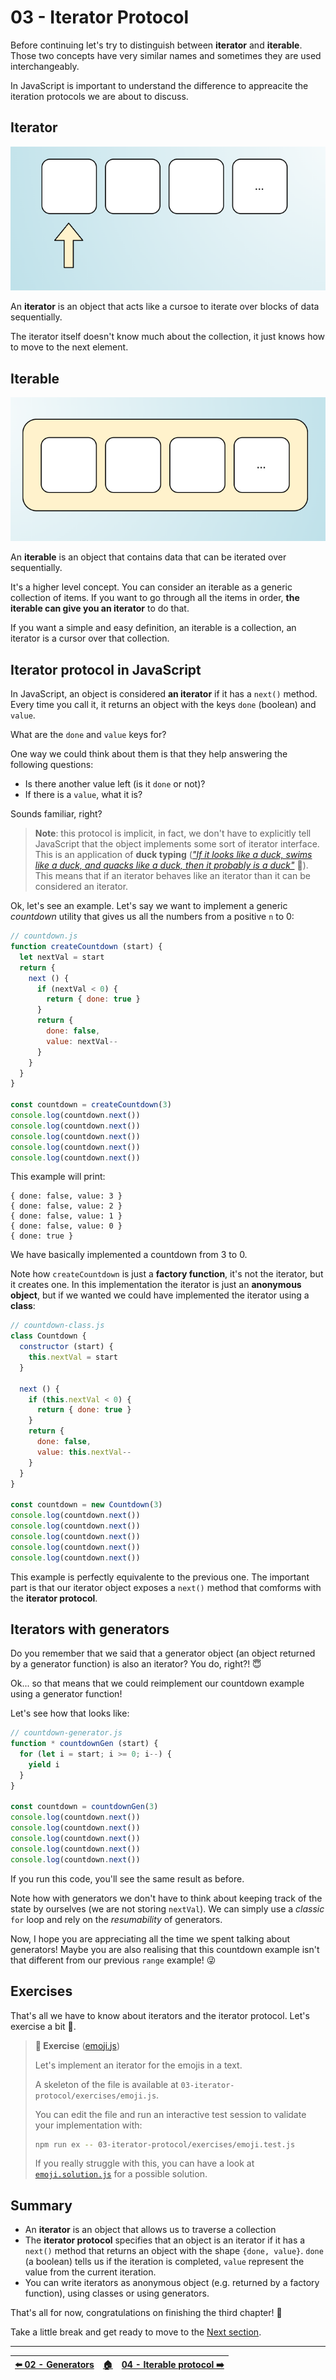 # 03 - Iterator Protocol

Before continuing let's try to distinguish between **iterator** and **iterable**. Those two concepts have very similar names and sometimes they are used interchangeably.

In JavaScript is important to understand the difference to appreacite the iteration protocols we are about to discuss.

## Iterator

![Iterator](./images/iterator.png)

An **iterator** is an object that acts like a cursoe to iterate over blocks of data sequentially.

The iterator itself doesn't know much about the collection, it just knows how to move to the next element.


## Iterable

![Iterable](./images/iterable.png)

An **iterable** is an object that contains data that can be iterated over sequentially.

It's a higher level concept. You can consider an iterable as a generic collection of items. If you want to go through all the items in order, **the iterable can give you an iterator** to do that.

If you want a simple and easy definition, an iterable is a collection, an iterator is a cursor over that collection.


## Iterator protocol in JavaScript

In JavaScript, an object is considered **an iterator** if it has a `next()` method. Every time you call it, it returns an object with the keys `done` (boolean) and `value`.

What are the `done` and `value` keys for?

One way we could think about them is that they help answering the following questions:

  - Is there another value left (is it `done` or not)?
  - If there is a `value`, what it is?

Sounds familiar, right?

> **Note**: this protocol is implicit, in fact, we don't have to explicitly tell JavaScript that the object implements some sort of iterator interface. This is an application of **duck typing** ([_"If it looks like a duck, swims like a duck, and quacks like a duck, then it probably is a duck"_](https://en.wikipedia.org/wiki/Duck_test) 🦆). This means that if an iterator behaves like an iterator than it can be considered an iterator.

Ok, let's see an example. Let's say we want to implement a generic _countdown_ utility that gives us all the numbers from a positive `n` to 0:

```js
// countdown.js
function createCountdown (start) {
  let nextVal = start
  return {
    next () {
      if (nextVal < 0) {
        return { done: true }
      }
      return {
        done: false,
        value: nextVal--
      }
    }
  }
}

const countdown = createCountdown(3)
console.log(countdown.next())
console.log(countdown.next())
console.log(countdown.next())
console.log(countdown.next())
console.log(countdown.next())
```

This example will print:

```plain
{ done: false, value: 3 }
{ done: false, value: 2 }
{ done: false, value: 1 }
{ done: false, value: 0 }
{ done: true }
```

We have basically implemented a countdown from 3 to 0.

Note how `createCountdown` is just a **factory function**, it's not the iterator, but it creates one. In this implementation the iterator is just an **anonymous object**, but if we wanted we could have implemented the iterator using a **class**:

```js
// countdown-class.js
class Countdown {
  constructor (start) {
    this.nextVal = start
  }

  next () {
    if (this.nextVal < 0) {
      return { done: true }
    }
    return {
      done: false,
      value: this.nextVal--
    }
  }
}

const countdown = new Countdown(3)
console.log(countdown.next())
console.log(countdown.next())
console.log(countdown.next())
console.log(countdown.next())
console.log(countdown.next())
```

This example is perfectly equivalente to the previous one. The important part is that our iterator object exposes a `next()` method that comforms with the **iterator protocol**.


## Iterators with generators

Do you remember that we said that a generator object (an object returned by a generator function) is also an iterator? You do, right?! 😇

Ok... so that means that we could reimplement our countdown example using a generator function!

Let's see how that looks like:

```js
// countdown-generator.js
function * countdownGen (start) {
  for (let i = start; i >= 0; i--) {
    yield i
  }
}

const countdown = countdownGen(3)
console.log(countdown.next())
console.log(countdown.next())
console.log(countdown.next())
console.log(countdown.next())
console.log(countdown.next())
```

If you run this code, you'll see the same result as before.

Note how with generators we don't have to think about keeping track of the state by ourselves (we are not storing `nextVal`). We can simply use a _classic_ `for` loop and rely on the _resumability_ of generators.

Now, I hope you are appreciating all the time we spent talking about generators! Maybe you are also realising that this countdown example isn't that different from our previous `range` example! 😜


## Exercises

That's all we have to know about iterators and the iterator protocol. Let's exercise a bit 💪.

> **🏹 Exercise** ([emoji.js](/03-iterator-protocol/exercises/emoji.js))
>
> Let's implement an iterator for the emojis in a text.
>
> A skeleton of the file is available at `03-iterator-protocol/exercises/emoji.js`.
>
> You can edit the file and run an interactive test session to validate your implementation with:
>
> ```bash
> npm run ex -- 03-iterator-protocol/exercises/emoji.test.js
> ```
>
> If you really struggle with this, you can have a look at [`emoji.solution.js`](/03-iterator-protocol/exercises/emoji.solution.js) for a possible solution.


## Summary

 - An **iterator** is an object that allows us to traverse a collection
 - The **iterator protocol** specifies that an object is an iterator if it has a `next()` method that returns an object with the shape `{done, value}`. `done` (a boolean) tells us if the iteration is completed, `value` represent the value from the current iteration.
 - You can write iterators as anonymous object (e.g. returned by a factory function), using classes or using generators.


That's all for now, congratulations on finishing the third chapter! 🎉

Take a little break and get ready to move to the [Next section](/04-iterable-protocol/README.md).

---

| [⬅️ 02 - Generators](/02-generators/README.md) | [🏠](/README.md)| [04 - Iterable protocol ➡️](/04-iterable-protocol/README.md)|
|:--------------|:------:|------------------------------------------------:|